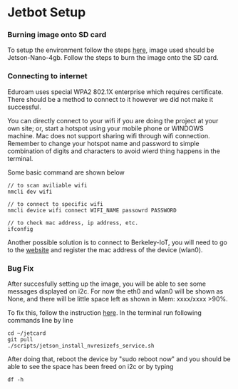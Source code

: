# Jetbot Setup

### Burning image onto SD card

To setup the environment follow the steps [here](https://jetbot.org/master/software\_setup/sd\_card.html), image used should be Jetson-Nano-4gb. Follow the steps to burn the image onto the SD card.

### Connecting to internet

Eduroam uses special WPA2 802.1X enterprise which requires certificate. There should be a method to connect to it however we did not make it successful.

You can directly connect to your wifi if you are doing the project at your own site; or, start a hotspot using your mobile phone or WINDOWS machine. Mac does not support sharing wifi through wifi connection. Remember to change your hotspot name and password to simple combination of digits and characters to avoid wierd thing happens in the terminal.

Some basic command are shown below

```
// to scan aviliable wifi
nmcli dev wifi

// to connect to specific wifi
nmcli device wifi connect WIFI_NAME passowrd PASSWORD

// to check mac address, ip address, etc.
ifconfig
```

Another possible solution is to connect to Berkeley-IoT, you will need to go to the [website](https://portal.berkeley.edu/people/wifi\_access) and register the mac address of the device (wlan0).

### Bug Fix

After succesfully setting up the image, you will be able to see some messages displayed on i2c. For now the eth0 and wlan0 will be shown as None, and there will be little space left as shown in Mem: xxxx/xxxx >90%.

To fix this, follow the instruction [here](https://github.com/NVIDIA-AI-IOT/jetbot/issues/461). In the terminal run following commands line by line

```
cd ~/jetcard
git pull
./scripts/jetson_install_nvresizefs_service.sh
```

After doing that, reboot the device by "sudo reboot now" and you should be able to see the space has been freed on i2c or by typing

```
df -h
```

